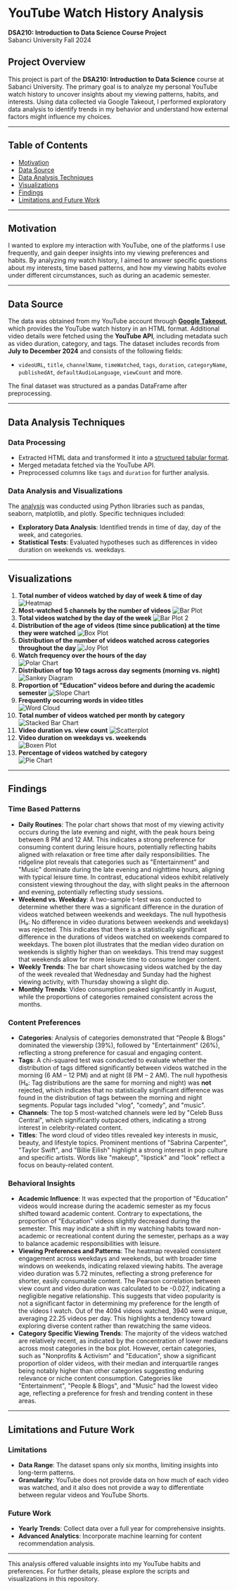 # YouTube Watch History Analysis
**DSA210: Introduction to Data Science Course Project**  
Sabanci University Fall 2024  

## Project Overview  
This project is part of the **DSA210: Introduction to Data Science** course at Sabanci University. The primary goal is to analyze my personal YouTube watch history to uncover insights about my viewing patterns, habits, and interests. Using data collected via Google Takeout, I performed exploratory data analysis to identify trends in my behavior and understand how external factors might influence my choices.  

---

## Table of Contents  
- [Motivation](#motivation)  
- [Data Source](#data-source)  
- [Data Analysis Techniques](#data-analysis-techniques)  
- [Visualizations](#visualizations)  
- [Findings](#findings)  
- [Limitations and Future Work](#limitations-and-future-work)  

---

## Motivation  
I wanted to explore my interaction with YouTube, one of the platforms I use frequently, and gain deeper insights into my viewing preferences and habits. By analyzing my watch history, I aimed to answer specific questions about my interests, time based patterns, and how my viewing habits evolve under different circumstances, such as during an academic semester.

---

## Data Source  
The data was obtained from my YouTube account through [**Google Takeout**](https://takeout.google.com/), which provides the YouTube watch history in an HTML format. Additional video details were fetched using the **YouTube API**, including metadata such as video duration, category, and tags. The dataset includes records from **July to December 2024** and consists of the following fields:  
- `videoURL`, `title`, `channelName`, `timeWatched`, `tags`, `duration`, `categoryName`, `publishedAt`, `defaultAudioLanguage`, `viewCount` and more.  

The final dataset was structured as a pandas DataFrame after preprocessing.  

---

## Data Analysis Techniques  
### Data Processing
- Extracted HTML data and transformed it into a [structured tabular format](Data_Extraction.ipynb).
- Merged metadata fetched via the YouTube API.
- Preprocessed columns like `tags` and `duration` for further analysis.  

### Data Analysis and Visualizations
The [analysis](Data_Analysis.ipynb) was conducted using Python libraries such as pandas, seaborn, matplotlib, and plotly. Specific techniques included:  
- **Exploratory Data Analysis**: Identified trends in time of day, day of the week, and categories.  
- **Statistical Tests**: Evaluated hypotheses such as differences in video duration on weekends vs. weekdays.  

---

## Visualizations
1. **Total number of videos watched by day of week & time of day**
   ![Heatmap](Heatmap.png)
2. **Most-watched 5 channels by the number of videos**
   ![Bar Plot](ChannelBarPlot.png)
3. **Total videos watched by the day of the week**
   ![Bar Plot 2](DOWBarPlot.png)
4. **Distribution of the age of videos (time since publication) at the time they were watched**
   ![Box Plot](BoxPlot.png)
5. **Distribution of the number of videos watched across categories throughout the day**
   ![Joy Plot](JoyPlot.png)
6. **Watch frequency over the hours of the day**  
   ![Polar Chart](PolarChart.png)  
7. **Distribution of top 10 tags across day segments (morning vs. night)**  
   ![Sankey Diagram](SankeyDiagram.png)  
8. **Proportion of "Education" videos before and during the academic semester**
   ![Slope Chart](SlopeChart.png)  
9. **Frequently occurring words in video titles**  
   ![Word Cloud](Wordcloud.png)  
10. **Total number of videos watched per month by category**  
   ![Stacked Bar Chart](StackedBarChart.png)  
11. **Video duration vs. view count** 
   ![Scatterplot](ScatterPlot.png)  
12. **Video duration on weekdays vs. weekends**  
   ![Boxen Plot](BoxenPlot.png)  
13. **Percentage of videos watched by category**  
   ![Pie Chart](PieChart.png)  
 
---

## Findings  
### Time Based Patterns  
- **Daily Routines**: The polar chart shows that most of my viewing activity occurs during the late evening and night, with the peak hours being between 8 PM and 12 AM.
This indicates a strong preference for consuming content during leisure hours, potentially reflecting habits aligned with relaxation or free time after daily responsibilities.
The ridgeline plot reveals that categories such as "Entertainment" and "Music" dominate during the late evening and nighttime hours, aligning with typical leisure time. In contrast, educational videos exhibit relatively consistent viewing throughout the day, with slight peaks in the afternoon and evening, potentially reflecting study sessions.
- **Weekend vs. Weekday**: A two-sample t-test was conducted to determine whether there was a significant difference in the duration of videos watched between weekends and weekdays. The null hypothesis (H₀: No difference in video durations between weekends and weekdays) was rejected. This indicates that there is a statistically significant difference in the durations of videos watched on weekends compared to weekdays. The boxen plot illustrates that the median video duration on weekends is slightly higher than on weekdays. This trend may suggest that weekends allow for more leisure time to consume longer content.
- **Weekly Trends**: The bar chart showcasing videos watched by the day of the week revealed that Wednesday and Sunday had the highest viewing activity, with Thursday showing a slight dip.
- **Monthly Trends**: Video consumption peaked significantly in August, while the proportions of categories remained consistent across the months.

### Content Preferences  
- **Categories**: Analysis of categories demonstrated that "People & Blogs" dominated the viewership (39%), followed by "Entertainment" (26%), reflecting a strong preference for casual and engaging content.  
- **Tags**: A chi-squared test was conducted to evaluate whether the distribution of tags differed significantly between videos watched in the morning (6 AM – 12 PM) and at night (8 PM – 2 AM). The null hypothesis (H₀: Tag distributions are the same for morning and night) was **not** rejected, which indicates that no statistically significant difference was found in the distribution of tags between the morning and night segments. Popular tags included "vlog", "comedy", and "music".
- **Channels**: The top 5 most-watched channels were led by "Celeb Buss Central", which significantly outpaced others, indicating a strong interest in celebrity-related content.
- **Titles**: The word cloud of video titles revealed key interests in music, beauty, and lifestyle topics. Prominent mentions of "Sabrina Carpenter", "Taylor Swift", and "Billie Eilish" highlight a strong interest in pop culture and specific artists. Words like "makeup", "lipstick" and "look" reflect a focus on beauty-related content.

### Behavioral Insights  
- **Academic Influence**: It was expected that the proportion of "Education" videos would increase during the academic semester as my focus shifted toward academic content. Contrary to expectations, the proportion of "Education" videos slightly decreased during the semester. This may indicate a shift in my watching habits toward non-academic or recreational content during the semester, perhaps as a way to balance academic responsibilities with leisure.
- **Viewing Preferences and Patterns**: The heatmap revealed consistent engagement across weekdays and weekends, but with broader time windows on weekends, indicating relaxed viewing habits.
The average video duration was 5.72 minutes, reflecting a strong preference for shorter, easily consumable content.
The Pearson correlation between view count and video duration was calculated to be -0.027, indicating a negligible negative relationship. This suggests that video popularity is not a significant factor in determining my preference for the length of the videos I watch.
Out of the 4094 videos watched, 3940 were unique, averaging 22.25 videos per day. This highlights a tendency toward exploring diverse content rather than rewatching the same videos.
- **Category Specific Viewing Trends**: The majority of the videos watched are relatively recent, as indicated by the concentration of lower medians across most categories in the box plot. However, certain categories, such as "Nonprofits & Activism" and "Education", show a significant proportion of older videos, with their median and interquartile ranges being notably higher than other categories suggesting enduring relevance or niche content consumption. Categories like "Entertainment", "People & Blogs", and "Music" had the lowest video age, reflecting a preference for fresh and trending content in these areas.

---

## Limitations and Future Work  
### Limitations  
- **Data Range**: The dataset spans only six months, limiting insights into long-term patterns.  
- **Granularity**: YouTube does not provide data on how much of each video was watched, and it also does not provide a way to differentiate between regular videos and YouTube Shorts.  

### Future Work  
- **Yearly Trends**: Collect data over a full year for comprehensive insights.  
- **Advanced Analytics**: Incorporate machine learning for content recommendation analysis.

---

This analysis offered valuable insights into my YouTube habits and preferences. For further details, please explore the scripts and visualizations in this repository.  
